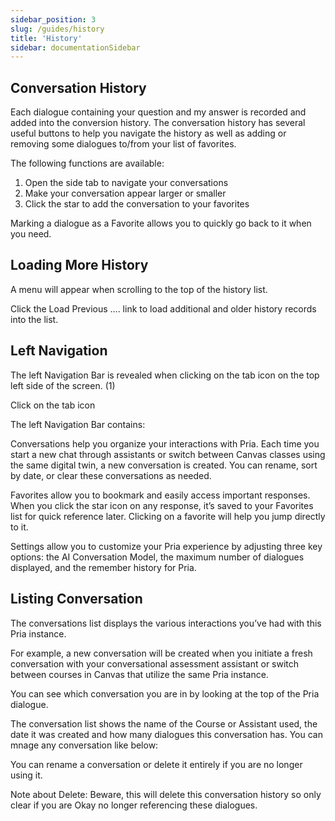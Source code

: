 ```yaml
---
sidebar_position: 3
slug: /guides/history
title: 'History'
sidebar: documentationSidebar
---
```


## Conversation History
Each dialogue containing your question and my answer is recorded and added into the conversion history. The conversation history has several useful buttons to help you navigate the history as well as adding or removing some dialogues to/from your list of favorites.


The following functions are available:

1. Open the side tab to navigate your conversations
2. Make your conversation appear larger or smaller
3. Click the star to add the conversation to your favorites

Marking a dialogue as a Favorite allows you to quickly go back to it when you need.


## Loading More History
A menu will appear when scrolling to the top of the history list.


Click the Load Previous …. link to load additional and older history records into the list.


## Left Navigation
The left Navigation Bar is revealed when clicking on the tab icon on the top left side of the screen. (1)


Click on the tab icon


The left Navigation Bar contains:


Conversations help you organize your interactions with Pria. Each time you start a new chat through assistants or switch between Canvas classes using the same digital twin, a new conversation is created. You can rename, sort by date, or clear these conversations as needed.

Favorites allow you to bookmark and easily access important responses. When you click the star icon on any response, it’s saved to your Favorites list for quick reference later. Clicking on a favorite will help you jump directly to it.

Settings allow you to customize your Pria experience by adjusting three key options: the AI Conversation Model, the maximum number of dialogues displayed, and the remember history for Pria.



## Listing Conversation

The conversations list displays the various interactions you’ve had with this Pria instance.


For example, a new conversation will be created when you initiate a fresh conversation with your conversational assessment assistant or switch between courses in Canvas that utilize the same Pria instance.

You can see which conversation you are in by looking at the top of the Pria dialogue.


The conversation list shows the name of the Course or Assistant used, the date it was created and how many dialogues this conversation has. You can mnage any conversation like below:


You can rename a conversation or delete it entirely if you are no longer using it.


Note about Delete: Beware, this will delete this conversation history so only clear if you are Okay no longer referencing these dialogues.
